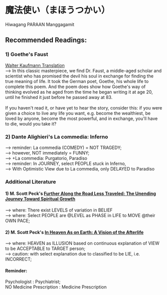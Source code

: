 # 魔法使い（まほうつかい）
Hiwagang PARAAN Manggagamit

## Recommended Readings:
### 1) Goethe's Faust
[Walter Kaufmann Translation](https://www.amazon.com/Johann-Wolfgang-Von-Goethe-11-4-1962/dp/B00HTKDSIA)<br/>
--> In this classic masterpiece, we find Dr. Faust, a middle-aged scholar and scientist who has promised the devil his soul in exchange for finding the true meaning of life. It took the German poet, Goethe, his whole life to complete this poem. And the poem does show how Goethe's way of thinking evolved as he aged from the time he began writing it at age 20, until he finished it just before he passed away at 83.<br>
<br>If you haven't read it, or have yet to hear the story, consider this: if you were given a choice to live any life you want, e.g. become the wealthiest, be loved by anyone, become the most powerful, and in exchange, you\'ll have to die, would you take it?

### 2) Dante Alighieri's La commedia: Inferno
--> reminder: La commedia (COMEDY) = NOT TRAGEDY;<br/>
--> however, NOT immediately = FUNNY;<br/>
--> +La commedia: Purgatorio, Paradiso<br/>
--> reminder: In JOURNEY, select PEOPLE stuck in Inferno,<br/>
--> With Optimistic View due to La commedia, only DELAYED to Paradiso

### Additional Literature
#### 1) M. Scott Peck's [Further Along the Road Less Traveled: The Unending Journey Toward Spiritual Growth](https://www.amazon.com/Further-Along-Road-Less-Traveled/dp/0671781596)
--> where: There exist LEVELS of variation in BELIEF<br/>
--> where: Select PEOPLE are @LEVEL as PHASE in LIFE to MOVE @their OWN PACE;<br/>

#### 2) M. Scott Peck's [In Heaven As on Earth: A Vision of the Afterlife](https://www.amazon.com/Heaven-As-Earth-Vision-Afterlife/dp/078688374X)
--> where: HEAVEN as ILLUSION based on continuous explanation of VIEW to be ACCEPTABLE to TARGET person;<br/>
--> caution: with select explanation due to classified to be LIE, i.e. INCORRECT;<br/>

#### Reminder: 
Psychologist : Psychiatrist;<br/>
NO Medicine Prescription : Medicine Prescription<br/>

